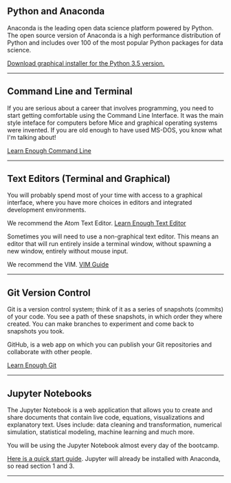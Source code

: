 ## Python and Anaconda

Anaconda is the leading open data science platform powered by Python. The open source version of Anaconda is a high performance distribution of Python and includes over 100 of the most popular Python packages for data science.

[Download graphical installer for the Python 3.5 version.](https://www.continuum.io/downloads)

---

## Command Line and Terminal

If you are serious about a career that involves programming, you need to start getting comfortable using the Command Line Interface. It was the main style inteface for computers before Mice and graphical operating systems were invented. If you are old enough to have used MS-DOS, you know what I'm talking about!

[Learn Enough Command Line](https://www.learnenough.com/command-line-tutorial)

---

## Text Editors (Terminal and Graphical)

You will probably spend most of your time with access to a graphical interface, where you have more choices in editors and integrated development environments.

We recommend the Atom Text Editor. [Learn Enough Text Editor](https://www.learnenough.com/text-editor-tutorial)


Sometimes you will need to use a non-graphical text editor. This means an editor that will run entirely inside a terminal window, without spawning a new window, entirely without mouse input.

We recommend the VIM. [VIM Guide](https://scotch.io/tutorials/getting-started-with-vim-an-interactive-guide)

---

## Git Version Control

Git is a version control system; think of it as a series of snapshots (commits) of your code. You see a path of these snapshots, in which order they where created. You can make branches to experiment and come back to snapshots you took.

GitHub, is a web app on which you can publish your Git repositories and collaborate with other people.

[Learn Enough Git](https://www.learnenough.com/git-tutorial)

---

## Jupyter Notebooks

The Jupyter Notebook is a web application that allows you to create and share documents that contain live code, equations, visualizations and explanatory text. Uses include: data cleaning and transformation, numerical simulation, statistical modeling, machine learning and much more.

You will be using the Jupyter Notebook almost every day of the bootcamp.

[Here is a quick start guide](http://jupyter-notebook-beginner-guide.readthedocs.io/en/latest/index.html). Jupyter will already be installed with Anaconda, so read section 1 and 3.

---
